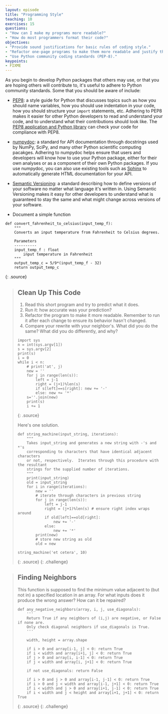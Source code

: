 ```yaml
---
layout: episode
title: "Programming Style"
teaching: 10
exercises: 15
questions:
- "How can I make my programs more readable?"
- "How do most programmers format their code?"
objectives:
- "Provide sound justifications for basic rules of coding style."
- "Refactor one-page programs to make them more readable and justify the changes."
- "Use Python community coding standards (PEP-8)."
keypoints:
- FIXME
---
```

As you begin to develop Python packages that others may use,
or that you are hoping others will contribute to,
it's useful to adhere to Python community standards.
Some that you should be aware of include:

*   [PEP8](https://www.python.org/dev/peps/pep-0008):
    a style guide for Python that discusses topics such as how you should name variables,
    how you should use indentation in your code,
    how you should structure your `import` statements,
    etc.
    Adhering to PEP8 makes it easier for other Python developers to read and understand your code,
    and to understand what their contributions should look like.
    The [PEP8 application and Python library](https://pypi.python.org/pypi/pep8)
    can check your code for compliance with PEP8.

*   [numpydoc](https://github.com/numpy/numpy/blob/master/doc/HOWTO_DOCUMENT.rst.txt):
    a standard for API documentation through docstrings used by NumPy, SciPy,
    and many other Python scientific computing pacakges.
    Adhering to numpydoc helps ensure that users and developers will know how to use your Python package,
    either for their own analyses or as a component of their own Python packages.
    If you use numpydoc,
    you can also use existing tools such as [Sphinx](http://sphinx-doc.org/)
    to automatically generate HTML documentation for your API.

*   [Semantic Versioning](http://semver.org/):
    a standard describing how to define versions of your software
    no matter what language it's written in.
    Using Semantic Versioning makes it easy for other developers to understand
    what is guaranteed to stay the same and what might change across versions of your software.


- Document a simple function

~~~
def convert_fahrenheit_to_celsius(input_temp_f):
    """
    Converts an input temperature from Fahrenheit to Celsius degrees.

    Parameters
    ----------
    input_temp_f : float
        input temperature in Fahrenheit
    """
    output_temp_c = 5/9*(input_temp_f - 32)
    return output_temp_c
~~~
{: .source}

> ## Clean Up This Code
> 
> 1. Read this short program and try to predict what it does.
> 2. Run it: how accurate was your prediction?
> 3. Refactor the program to make it more readable.
>    Remember to run it after each change to ensure its behavior hasn't changed.
> 4. Compare your rewrite with your neighbor's.
>    What did you do the same?
>    What did you do differently, and why?
> 
> ~~~
> import sys
> n = int(sys.argv[1])
> s = sys.argv[2]
> print(s)
> i = 0
> while i < n:
>     # print('at', j)
>     new = ''
>     for j in range(len(s)):
>         left = j-1
>         right = (j+1)%len(s)
>         if s[left]==s[right]: new += '-'
>         else: new += '*'
>     s=''.join(new)
>     print(s)
>     i += 1
> ~~~
> {: .source}
>
> Here's one solution.
>
> ~~~
> def string_machine(input_string, iterations):
>     """
>     Takes input_string and generates a new string with -'s and *'s
>     corresponding to characters that have identical adjacent characters
>     or not, respectively.  Iterates through this procedure with the resultant
>     strings for the supplied number of iterations.
>     """
>     print(input_string)
>     old = input_string
>     for i in range(iterations):
>         new = ''
>         # iterate through characters in previous string
>         for j in range(len(s)):
>             left = j-1
>             right = (j+1)%len(s) # ensure right index wraps around
>             if old[left]==old[right]:
>                 new += '-'
>             else:
>                 new += '*'
>         print(new)
>         # store new string as old
>         old = new
> 
> string_machine('et cetera', 10)
> ~~~
> {: .source}
{: .challenge}

> ## Finding Neighbors
> 
> This function is supposed to find the minimum value adjacent to (but not in) a specified location in an array.
> For what inputs does it produce the wrong answer?
> How can it be repaired?
> 
> ~~~
> def any_negative_neighbors(array, i, j, use_diagonals):
>     '''
>     Return True if any neighbors of (i,j) are negative, or False if none are.
>     Only check diagonal neighbors if use_diagonals is True.
>     '''
> 
>     width, height = array.shape
> 
>     if i > 0 and array[i-1, j] < 0: return True
>     if i < width and array[i+1, j] < 0: return True
>     if j > 0 and array[i, i-1] < 0: return True
>     if j < width and array[i, j+1] < 0: return True
> 
>     if not use_diagonals: return False
> 
>     if i > 0 and j > 0 and array[i-1, j-1] < 0: return True
>     if i > 0 and j < width and array[i-1, j+1] < 0: return True
>     if i < width and j > 0 and array[i+1, j-1] < 0: return True
>     if i < width and j < height and array[i+1, j+1] < 0: return True
> ~~~
> {: .source}
{: .challenge}
